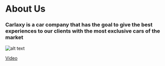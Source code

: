 # About Us
### Carlaxy is a car company that has the goal to give the best experiences to our clients with the most exclusive cars of the market

![alt text](https://cdn.autobild.es/sites/navi.axelspringer.es/public/styles/1200/public/media/image/2015/12/493317-venta-koenigsegg-agera-n-frontal.jpg?itok=rxqR37at)

[Video](https://www.youtube.com/watch?v=dQw4w9WgXcQ)

